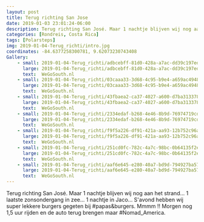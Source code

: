 ```yaml
---
layout: post
title: Terug richting San Jose
date: 2019-01-03 23:01:24-06:00
description: Terug richting San José. Maar 1 nachtje blijven wij nog aan het strand...
categories: [Rondreis, Costa Rica]
tags: [Polarsteps]
img: 2019-01-04-Terug_richti/intro.jpg
coordinates: -84.6377258300781, 9.62073230743408
Gallery:
    - small: 2019-01-04-Terug_richti/adbcebff-81d0-428a-a7ac-dd39c197ed82_large_image.jpg
      large: 2019-01-04-Terug_richti/adbcebff-81d0-428a-a7ac-dd39c197ed82_large_image.jpg
      text:  WeGoSouth.nl
    - small: 2019-01-04-Terug_richti/03caaa33-3d68-4c95-b9e4-a659ac494852_large_image.jpg
      large: 2019-01-04-Terug_richti/03caaa33-3d68-4c95-b9e4-a659ac494852_large_image.jpg
      text:  WeGoSouth.nl
    - small: 2019-01-04-Terug_richti/43fbaea2-ca37-4027-a600-d7ba3133785d_large_image.jpg
      large: 2019-01-04-Terug_richti/43fbaea2-ca37-4027-a600-d7ba3133785d_large_image.jpg
      text:  WeGoSouth.nl
    - small: 2019-01-04-Terug_richti/2334edaf-b268-4e46-8b9d-76974719cd4f_large_image.jpg
      large: 2019-01-04-Terug_richti/2334edaf-b268-4e46-8b9d-76974719cd4f_large_image.jpg
      text:  WeGoSouth.nl
    - small: 2019-01-04-Terug_richti/f9f5a226-df91-421a-aa93-12b752c96acd_large_image.jpg
      large: 2019-01-04-Terug_richti/f9f5a226-df91-421a-aa93-12b752c96acd_large_image.jpg
      text:  WeGoSouth.nl
    - small: 2019-01-04-Terug_richti/251cd0fc-782c-4a7c-98bc-0b64135f2e77_large_image.jpg
      large: 2019-01-04-Terug_richti/251cd0fc-782c-4a7c-98bc-0b64135f2e77_large_image.jpg
      text:  WeGoSouth.nl
    - small: 2019-01-04-Terug_richti/aaf6e645-e280-40a7-bd9d-794927ba577f_large_image.jpg
      large: 2019-01-04-Terug_richti/aaf6e645-e280-40a7-bd9d-794927ba577f_large_image.jpg
      text:  WeGoSouth.nl
---
```

Terug richting San José. Maar 1 nachtje blijven wij nog aan het strand... 1 laatste zonsondergang in zee... 1 nachtje in Jaco... 
S'avond hebben wij super lekkere burgers gegeten bij #papas&burgers. Mmmm !!
Morgen nog 1,5 uur rijden en de auto terug brengen maar #Nomad_America.